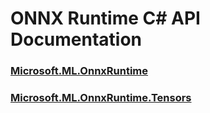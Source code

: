 # ONNX Runtime C# API Documentation

### [Microsoft.ML.OnnxRuntime](./Microsoft.ML.OnnxRuntime.html)
### [Microsoft.ML.OnnxRuntime.Tensors](./Microsoft.ML.OnnxRuntime.Tensors.html)